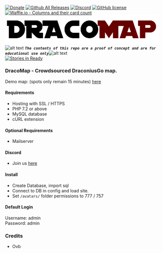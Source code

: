 <!-- define variables -->
[1.1]: http://i.imgur.com/M4fJ65n.png (ATTENTION)
[![Donate](https://img.shields.io/badge/Donate-PayPal-green.svg)](https://www.paypal.me/rocketbot) 
[![Github All Releases](https://img.shields.io/github/downloads/Account-Managers/DracoMap/total.svg?maxAge=3600)](https://github.com/Account-Managers/DracoMap/releases) 
[![Discord](https://img.shields.io/badge/Discord-Online-blue.svg)](https://discord.gg/rkm4xhX)
[![GitHub license](https://img.shields.io/badge/license-GNU-blue.svg)](https://raw.githubusercontent.com/Account-Managers/DracoMap/master/LICENSE.md) [![Waffle.io - Columns and their card count](https://badge.waffle.io/Account-Managers/DracoMap.svg?columns=all)](https://waffle.io/Account-Managers/DracoMap)</br>
<img src="https://github.com/Account-Managers/DracoMap/blob/master/logo.png" alt="DracoMap Logo"/>
</br>![alt text][1.1] <strong><em>`The contents of this repo are a proof of concept and are for educational use only`</em></strong>![alt text][1.1]<br/>
[![Stories in Ready](https://discordapp.com/api/guilds/335455302965002242/widget.png?style=banner3&time-)](https://discord.gg/rkm4xhX)


### DracoMap - Crowdsourced DraconiusGo map.
Demo map: (spots only remain 15 minutes) <a href="https://webpokemon.net/DracoMap/">here</a>

#### Requirements

- Hosting with SSL / HTTPS
- PHP 7.2 or above
- MySQL database
- cURL extension

#### Optional Requirements

- Mailserver

#### Discord

- Join us <a href="https://discord.gg/rkm4xhX">here</a>

#### Install
- Create Database, import sql
- Connect to DB in config and load site.
- Set `/avatars/` folder permissions to 777 / 757

#### Default Login
Username: admin<br>
Password: admin

### Credits
 - Ovb
